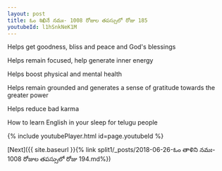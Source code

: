 ```yaml
---
layout: post
title: ఓం శిఖినే నమః- 1008 రోజుల తపస్సులో రోజు 185
youtubeId: l1hSnkNeK1M
---
```

 
 
Helps get goodness, bliss and peace and God's blessings
 
Helps remain focused, help generate inner energy 
 
Helps boost physical and mental health 
 
Helps remain grounded and generates a sense of gratitude towards the greater power 
 
Helps reduce bad karma
 
How to learn English in your sleep for telugu people
 
 
 
 


{% include youtubePlayer.html id=page.youtubeId %}
 
[Next]({{ site.baseurl }}{% link split1/_posts/2018-06-26-ఓం తాళిని నమః- 1008 రోజుల తపస్సులో రోజు 194.md%})
 
